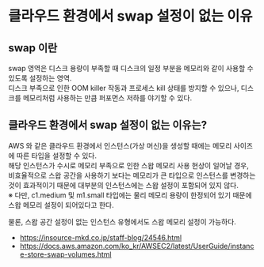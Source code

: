 # 클라우드 환경에서 swap 설정이 없는 이유

## swap 이란
swap 영역은 디스크 용량이 부족할 때 디스크의 일정 부분을 메모리와 같이 사용할 수 있도록 설정하는 영역.  
디스크 부족으로 인한 OOM killer 작동과 프로세스 kill 상태를 방지할 수 있으나, 디스크를 메모리처럼 사용하는 만큼 퍼포먼스 저하를 야기할 수 있다.

## 클라우드 환경에서 swap 설정이 없는 이유는?
AWS 와 같은 클라우드 환경에서 인스턴스(가상 머신)을 생성할 때에는 메모리 사이즈에 따른 타입을 설정할 수 있다.  
해당 인스턴스가 수시로 메모리 부족으로 인한 스왑 메모리 사용 현상이 일어날 경우,  
비효율적으로 스왑 공간을 사용하기 보다는 메모리가 큰 타입으로 인스턴스를 변경하는 것이 효과적이기 때문에 대부분의 인스턴스에는 스왑 설정이 포함되어 있지 않다.  
※ 다만, c1.medium 및 m1.small 타입에는 물리 메모리 용량이 한정되어 있기 때문에 스왑 메모리 설정이 되어있다고 한다.  

물론, 스왑 공간 설정이 없는 인스턴스 유형에서도 스왑 메모리 설정이 가능하다.

- https://insource-mkd.co.jp/staff-blog/24546.html
- https://docs.aws.amazon.com/ko_kr/AWSEC2/latest/UserGuide/instance-store-swap-volumes.html
